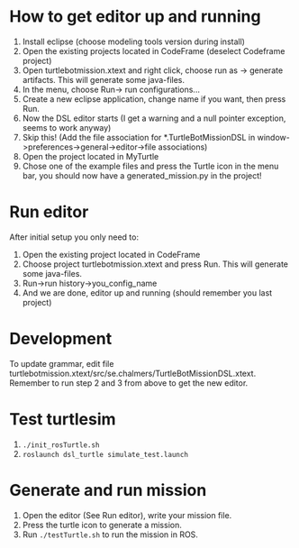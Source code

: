 # How to get editor up and running
1. Install eclipse (choose modeling tools version during install)
2. Open the existing projects located in CodeFrame (deselect Codeframe project)
3. Open turtlebotmission.xtext and right click, choose run as -> generate artifacts. This will generate some java-files.
4. In the menu, choose Run-> run configurations...
5. Create a new eclipse application, change name if you want, then press Run.
6. Now the DSL editor starts (I get a warning and a null pointer exception, seems to work anyway)
7. Skip this! (Add the file association for *.TurtleBotMissionDSL in window->preferences->general->editor->file associations)
8. Open the project located in MyTurtle
9. Chose one of the example files and press the Turtle icon in the menu bar, you should now have a generated_mission.py in the project!


# Run editor
After initial setup you only need to:
1. Open the existing project located in CodeFrame
2. Choose project turtlebotmission.xtext and press Run. This will generate some java-files.
3. Run->run history->you_config_name
4. And we are done, editor up and running (should remember you last project)

# Development
To update grammar, edit file turtlebotmission.xtext/src/se.chalmers/TurtleBotMissionDSL.xtext. 
Remember to run step 2 and 3 from above to get the new editor.

# Test turtlesim
1. `./init_rosTurtle.sh`
2. `roslaunch dsl_turtle simulate_test.launch`

# Generate and run mission
1. Open the editor (See Run editor), write your mission file.
2. Press the turtle icon to generate a mission.
3. Run `./testTurtle.sh` to run the mission in ROS.
